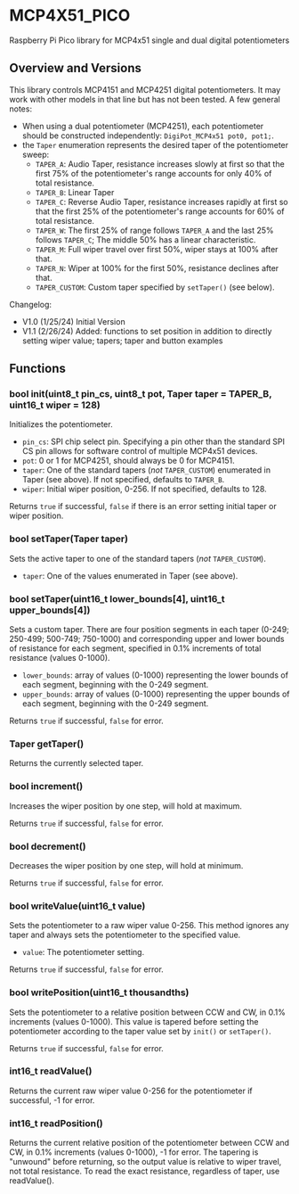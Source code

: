 # MCP4X51_PICO
 Raspberry Pi Pico library for MCP4x51 single and dual digital potentiometers
## Overview and Versions
 This library controls MCP4151 and MCP4251 digital potentiometers. It may work with other models in that line but has not been tested. A few general notes:
 - When using a dual potentiometer (MCP4251), each potentiometer should be constructed independently: `DigiPot_MCP4x51 pot0, pot1;`. 
 - the `Taper` enumeration represents the desired taper of the potentiometer sweep:
    - `TAPER_A`: Audio Taper, resistance increases slowly at first so that the first 75% of the potentiometer's range accounts for only 40% of total resistance.
    - `TAPER_B`: Linear Taper
    - `TAPER_C`: Reverse Audio Taper, resistance increases rapidly at first so that the first 25% of the potentiometer's range accounts for 60% of total resistance.
    - `TAPER_W`: The first 25% of range follows `TAPER_A` and the last 25% follows `TAPER_C`; The middle 50% has a linear characteristic.
    - `TAPER_M`: Full wiper travel over first 50%, wiper stays at 100% after that.
    - `TAPER_N`: Wiper at 100% for the first 50%, resistance declines after that.
    - `TAPER_CUSTOM`: Custom taper specified by `setTaper()` (see below).

Changelog:
- V1.0 (1/25/24) Initial Version
- V1.1 (2/26/24) Added: functions to set position in addition to directly setting wiper value; tapers; taper and button examples 
## Functions
### bool init(uint8_t pin_cs, uint8_t pot, Taper taper = TAPER_B, uint16_t wiper = 128)
 Initializes the potentiometer. 
 - `pin_cs`: SPI chip select pin. Specifying a pin other than the standard SPI CS pin allows for software control of multiple MCP4x51 devices.
 - `pot`: 0 or 1 for MCP4251, should always be 0 for MCP4151.
 - `taper`: One of the standard tapers (*not* `TAPER_CUSTOM`) enumerated in Taper (see above). If not specified, defaults to `TAPER_B`.
 - `wiper`: Initial wiper position, 0-256. If not specified, defaults to 128.
 
 Returns `true` if successful, `false` if there is an error setting initial taper or wiper position.
### bool setTaper(Taper taper)
 Sets the active taper to one of the standard tapers (*not* `TAPER_CUSTOM`).
 - `taper`: One of the values enumerated in Taper (see above).
### bool setTaper(uint16_t lower_bounds[4], uint16_t upper_bounds[4])
 Sets a custom taper. There are four position segments in each taper (0-249; 250-499; 500-749; 750-1000) and corresponding upper and lower bounds of resistance for each segment, specified in 0.1% increments of total resistance (values 0-1000).
 - `lower_bounds`: array of values (0-1000) representing the lower bounds of each segment, beginning with the 0-249 segment.
 - `upper_bounds`: array of values (0-1000) representing the upper bounds of each segment, beginning with the 0-249 segment.

 Returns `true` if successful, `false` for error.
### Taper getTaper()
 Returns the currently selected taper.
### bool increment()
 Increases the wiper position by one step, will hold at maximum.
 
 Returns `true` if successful, `false` for error.
### bool decrement()
 Decreases the wiper position by one step, will hold at minimum.
 
 Returns `true` if successful, `false` for error.
### bool writeValue(uint16_t value)
 Sets the potentiometer to a raw wiper value 0-256. This method ignores any taper and always sets the potentiometer to the specified value.
 - `value`: The potentiometer setting.
 
 Returns `true` if successful, `false` for error.
### bool writePosition(uint16_t thousandths)
 Sets the potentiometer to a relative position between CCW and CW, in 0.1% increments (values 0-1000). This value is tapered before setting the potentiometer according to the taper value set by `init()` or `setTaper()`.
 
 Returns `true` if successful, `false` for error.
### int16_t readValue()
 Returns the current raw wiper value 0-256 for the potentiometer if successful, -1 for error.
### int16_t readPosition()
 Returns the current relative position of the potentiometer between CCW and CW, in 0.1% increments (values 0-1000), -1 for error. The tapering is "unwound" before returning, so the output value is relative to wiper travel, not total resistance. To read the exact resistance, regardless of taper, use readValue().
